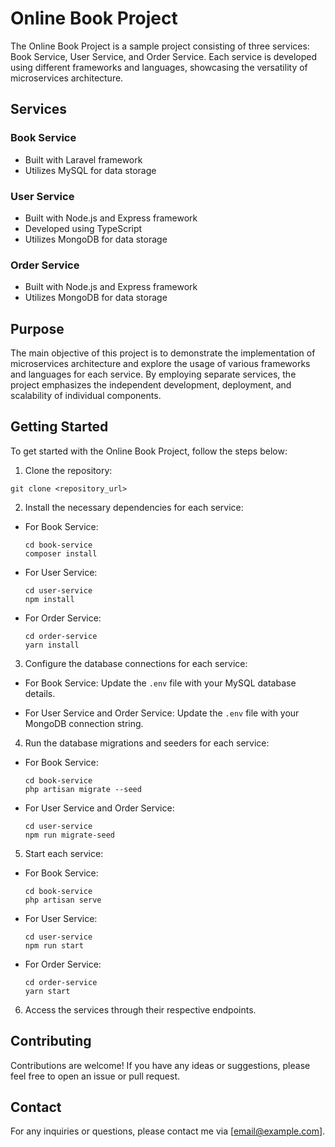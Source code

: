 # Online Book Project

The Online Book Project is a sample project consisting of three services: Book Service, User Service, and Order Service. Each service is developed using different frameworks and languages, showcasing the versatility of microservices architecture.

## Services

### Book Service
- Built with Laravel framework
- Utilizes MySQL for data storage

### User Service
- Built with Node.js and Express framework
- Developed using TypeScript
- Utilizes MongoDB for data storage

### Order Service
- Built with Node.js and Express framework
- Utilizes MongoDB for data storage

## Purpose

The main objective of this project is to demonstrate the implementation of microservices architecture and explore the usage of various frameworks and languages for each service. By employing separate services, the project emphasizes the independent development, deployment, and scalability of individual components.

## Getting Started

To get started with the Online Book Project, follow the steps below:

1. Clone the repository:
```
git clone <repository_url>
```
2. Install the necessary dependencies for each service:
- For Book Service:
  ```
  cd book-service
  composer install
  ```

- For User Service:
  ```
  cd user-service
  npm install
  ```

- For Order Service:
  ```
  cd order-service
  yarn install
  ```

3. Configure the database connections for each service:
- For Book Service: Update the `.env` file with your MySQL database details.

- For User Service and Order Service: Update the `.env` file with your MongoDB connection string.

4. Run the database migrations and seeders for each service:
- For Book Service:
  ```
  cd book-service
  php artisan migrate --seed
  ```

- For User Service and Order Service:
  ```
  cd user-service
  npm run migrate-seed
  ```

5. Start each service:
- For Book Service:
  ```
  cd book-service
  php artisan serve
  ```

- For User Service:
  ```
  cd user-service
  npm run start
  ```

- For Order Service:
  ```
  cd order-service
  yarn start
  ```

6. Access the services through their respective endpoints.

## Contributing

Contributions are welcome! If you have any ideas or suggestions, please feel free to open an issue or pull request.

## Contact
For any inquiries or questions, please contact me via [email@example.com].
   
